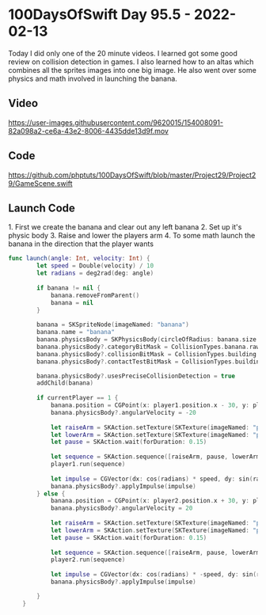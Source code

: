 # 100DaysOfSwift Day 95.5 - 2022-02-13

Today I did only one of the 20 minute videos.  I learned got some good review on collision detection in games.  I also learned how to an altas which combines all the sprites images into one big image.  He also went over some physics and math involved in launching the banana.

## Video

https://user-images.githubusercontent.com/9620015/154008091-82a098a2-ce6a-43e2-8006-4435dde13d9f.mov

## Code

https://github.com/phptuts/100DaysOfSwift/blob/master/Project29/Project29/GameScene.swift

## Launch Code

1\. First we create the banana and clear out any left banana
2\. Set up it's physic body
3\. Raise and lower the players arm
4\. To some math launch the banana in the direction that the player wants

```swift
func launch(angle: Int, velocity: Int) {
        let speed = Double(velocity) / 10
        let radians = deg2rad(deg: angle)
        
        if banana != nil {
            banana.removeFromParent()
            banana = nil
        }
        
        banana = SKSpriteNode(imageNamed: "banana")
        banana.name = "banana"
        banana.physicsBody = SKPhysicsBody(circleOfRadius: banana.size.width / 2)
        banana.physicsBody?.categoryBitMask = CollisionTypes.banana.rawValue
        banana.physicsBody?.collisionBitMask = CollisionTypes.building.rawValue | CollisionTypes.player.rawValue
        banana.physicsBody?.contactTestBitMask = CollisionTypes.building.rawValue | CollisionTypes.player.rawValue

        banana.physicsBody?.usesPreciseCollisionDetection = true
        addChild(banana)
        
        if currentPlayer == 1 {
            banana.position = CGPoint(x: player1.position.x - 30, y: player1.position.y + 40)
            banana.physicsBody?.angularVelocity = -20
            
            let raiseArm = SKAction.setTexture(SKTexture(imageNamed: "player1Throw"))
            let lowerArm = SKAction.setTexture(SKTexture(imageNamed: "player"))
            let pause = SKAction.wait(forDuration: 0.15)
            
            let sequence = SKAction.sequence([raiseArm, pause, lowerArm])
            player1.run(sequence)
            
            let impulse = CGVector(dx: cos(radians) * speed, dy: sin(radians) * speed)
            banana.physicsBody?.applyImpulse(impulse)
        } else {
            banana.position = CGPoint(x: player2.position.x + 30, y: player2.position.y + 40)
            banana.physicsBody?.angularVelocity = 20
            
            let raiseArm = SKAction.setTexture(SKTexture(imageNamed: "player2Throw"))
            let lowerArm = SKAction.setTexture(SKTexture(imageNamed: "player"))
            let pause = SKAction.wait(forDuration: 0.15)
            
            let sequence = SKAction.sequence([raiseArm, pause, lowerArm])
            player2.run(sequence)
            
            let impulse = CGVector(dx: cos(radians) * -speed, dy: sin(radians) * speed)
            banana.physicsBody?.applyImpulse(impulse)

        }
    }
```
